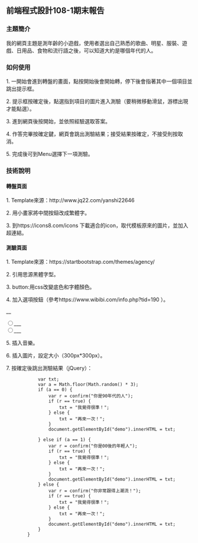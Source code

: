 ## 前端程式設計108-1期末報告

### 主題簡介
<p>我的網頁主題是測年齡的小遊戲，使用者選出自己熟悉的歌曲、明星、服裝、遊戲、日用品、食物和流行語之後，可以知道大約是哪個年代的人。</p>

### 如何使用
<p>1. 一開始會進到轉盤的畫面，點按開始後會開始轉，停下後會指著其中一個項目並跳出提示框。</p>
<p>2. 提示框按確定後，點選指到項目的圖片進入測驗（要稍微移動滑鼠，游標出現才能點選）。</p>
<p>3. 進到網頁後按開始，並依照經驗選取答案。</p>
<p>4. 作答完畢按確定鍵，網頁會跳出測驗結果；接受結果按確定，不接受則按取消。</p>
<p>5. 完成後可到Menu選擇下一項測驗。</p>

### 技術說明
#### 轉盤頁面
<p>1. Template來源：http://www.jq22.com/yanshi22646 </p>
<p>2. 用小畫家將中間按鈕改成繁體字。</p>
<p>3. 到https://icons8.com/icons 下載適合的icon，取代模板原來的圖片，並加入超連結。</p>

#### 測驗頁面
<p>1. Template來源：https://startbootstrap.com/themes/agency/ </p>
<p>2. 引用思源黑體字型。</p>
<p>3. button:用css改變底色和字體顏色。</p>
<p>4. 加入選項按鈕（參考https://www.wibibi.com/info.php?tid=190 ）。</p>
                <div class="col-md-4">
                    <p class="text-muted">__
                        <form>
                            <input type="radio" name="location" value="Taipei" id="70-1-1">___<br>
                            <input type="radio" name="location" value="Taoyuan" id="70-1-2">___<br>
                        </form>
                    </p>
                </div>
<p>5. 插入音樂。</p>
<p>6. 插入圖片，設定大小（300px*300px）。</p>
<p>7. 按確定後跳出測驗結果（jQuery）：</p>

                var txt;
                var a = Math.floor(Math.random() * 3);
                if (a == 0) {
                    var r = confirm("你是90年代的人");
                    if (r == true) {
                        txt = "我覺得很準！";
                    } else {
                        txt = "再來一次！";
                    }
                    document.getElementById("demo").innerHTML = txt;

                } else if (a == 1) {
                    var r = confirm("你是00後的年輕人");
                    if (r == true) {
                        txt = "我覺得很準！";
                    } else {
                        txt = "再來一次！";
                    }
                    document.getElementById("demo").innerHTML = txt;
                } else {
                    var r = confirm("你非常跟得上潮流！");
                    if (r == true) {
                        txt = "我覺得很準！";
                    } else {
                        txt = "再來一次！";
                    }
                    document.getElementById("demo").innerHTML = txt;
                }
            }
